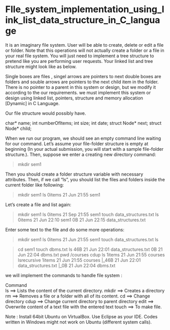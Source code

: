 # FIle_system_implementation_using_link_list_data_structure_in_C_language
It is an imaginary file system. User will be able to create, delete or edit a file or folder. Note that this operations will not actually create a folder or a file in your real file system. You will just need to implement a tree structure to pretend like you are performing user requests. Your linked list and tree structure might look like as below.

Single boxes are files , singel arrows are pointers to next double boxes are folders and souble arrows are pointers to the next child item in the folder.
There is no pointer to a parent in this system or design, but we modify it according to the our requirements. we must implement this system or design using linked list, pointers, structure and memory allocation [Dynamic] in C Language.

Our file structure would possibly have.

char* name;
int numberOfItems;
int size;
int date;
struct Node* next;
struct Node* child;

When we run our program, we should see an empty command line waiting for our command. Let’s assume your file-folder structure is empty at beginning (In your actual submission, you will start with a sample file-folder structure.). Then, suppose we enter a creating new directory command:

> mkdir sem1

Then you should create a folder structure variable with necessary attributes. Then, if we call “ls”, you should list the files and folders inside the current folder like following:

> mkdir sem1
> ls
0items 21 Jun 21:55 sem1
>

Let’s create a file and list again:

> mkdir sem1
> ls
0items 21 Sep 21:55 sem1
> touch data_structures.txt
> ls
0items 21 Jun 22:10 sem1
0B     21 Jun 22:15 data_structures.txt
>

Enter some text to the file and do some more operations:

> mkdir sem1
> ls
0items 21 Jun 21:55 sem1
> touch data_structures.txt
> ls

> cd sem1
> touch dbms.txt
> ls
46B    21 Jun 22:01 data_structures.txt
0B     21 Jun 22:04 dbms.txt
> pwd
/courses
> cdup
> ls 
1items 21 Jun 21:55 courses
> lsrecursive
1items 21 Jun 21:55 courses
|_46B    21 Jun 22:01 data_structures.txt
|_0B     21 Jun 22:04 dbms.txt




we will implement the commands to handle file system :

Command 	                                      
ls            ==>  Lists the content of the current directory. 
mkdir         ==>  Creates a directory
rm 	          ==>  Removes a file or a folder with all of its content.
cd 	          ==>  Change directory
cdup 	        ==>  Change current directory to parent directory
edit 	        ==>  Overwrite content of a text file with the entered text
touch 	      ==>  To make file.

Note :
Install 64bit Ubuntu on VirtualBox. Use Eclipse as your IDE. Codes written in Windows might not work on Ubuntu (different system calls).
